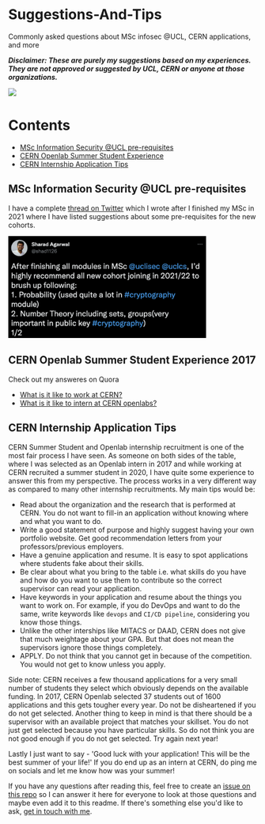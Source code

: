 # Suggestions-And-Tips
Commonly asked questions about MSc infosec @UCL, CERN applications, and more

***Disclaimer: These are purely my suggestions based on my experiences. They are not approved or suggested by UCL, CERN or anyone at those organizations.*** 

[![](https://img.shields.io/static/v1?label=Sponsor&message=%E2%9D%A4&logo=GitHub&color=%23fe8e86)](https://github.com/sponsors/sharad1126)

# Contents

- [MSc Information Security @UCL pre-requisites](#msc-information-security-ucl-pre-requisites)
- [CERN Openlab Summer Student Experience](#cern-openlab-summer-student-experience-2017)
- [CERN Internship Application Tips](#cern-internship-application-tips)

## MSc Information Security @UCL pre-requisites

I have a complete [thread on Twitter](https://twitter.com/shad1126/status/1415315055927771146?s=20&t=HNMo7ovWOazUydnLiBpJpw) which I wrote after I finished my MSc in 2021 where I have listed suggestions about some pre-requisites for the new cohorts. 

<a href="https://twitter.com/shad1126/status/1415315055927771146?s=20&t=HNMo7ovWOazUydnLiBpJpw"><img src="https://github.com/sharad1126/Suggestions-And-Tips/blob/main/images/twitter.png" width="400"/></a>

## CERN Openlab Summer Student Experience 2017

Check out my answeres on Quora 
* [What is it like to work at CERN?](https://www.quora.com/What-is-it-like-to-work-at-CERN/answers/64013793) 
* [What is it like to intern at CERN openlabs?](https://www.quora.com/What-is-it-like-to-intern-at-CERN-openlabs/answer/Sharad-Agarwal-21)

## CERN Internship Application Tips

CERN Summer Student and Openlab internship recruitment is one of the most fair process I have seen. As someone on both sides of the table, where I was selected as an Openlab intern in 2017 and while working at CERN recruited a summer student in 2020, I have quite some experience to answer this from my perspective. The process works in a very different way as compared to many other internship recruitments. My main tips would be:
* Read about the organization and the research that is performed at CERN. You do not want to fill-in an application without knowing where and what you want to do.
* Write a good statement of purpose and highly suggest having your own portfolio website. Get good recommendation letters from your professors/previous employers.
* Have a genuine application and resume. It is easy to spot applications where students fake about their skills. 
* Be clear about what you bring to the table i.e. what skills do you have and how do you want to use them to contribute so the correct supervisor can read your application.
* Have keywords in your application and resume about the things you want to work on. For example, if you do DevOps and want to do the same, write keywords like `devops` and `CI/CD pipeline`, considering you know those things.
* Unlike the other interships like MITACS or DAAD, CERN does not give that much weightage about your GPA. But that does not mean the supervisors ignore those things completely.
* APPLY. Do not think that you cannot get in because of the competition. You would not get to know unless you apply.

Side note: CERN receives a few thousand applications for a very small number of students they select which obviously depends on the available funding. In 2017, CERN Openlab selected 37 students out of 1600 applications and this gets tougher every year. Do not be disheartened if you do not get selected. Another thing to keep in mind is that there should be a supervisor with an available project that matches your skillset. You do not just get selected because you have particular skills. So do not think you are not good enough if you do not get selected. Try again next year!

Lastly I just want to say - 'Good luck with your application! This will be the best summer of your life!' If you do end up as an intern at CERN, do ping me on socials and let me know how was your summer!

If you have any questions after reading this, feel free to create an [issue on this repo](https://github.com/sharad1126/Suggestions-And-Tips/issues) so I can answer it here for everyone to look at those questions and maybe even add it to this readme. If there's something else you'd like to ask, [get in touch with me](https://sharad1126.github.io/).
